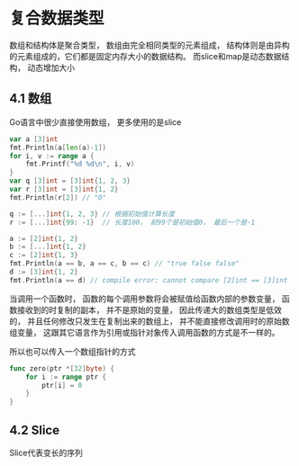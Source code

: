 # 复合数据类型

数组和结构体是聚合类型， 数组由完全相同类型的元素组成， 结构体则是由异构的元素组成的，它们都是固定内存大小的数据结构。 而slice和map是动态数据结构， 动态增加大小

## 4.1 数组

Go语言中很少直接使用数组， 更多使用的是slice

```Go
var a [3]int 
fmt.Println(a[len(a)-1])
for i, v := range a {
    fmt.Printf("%d %d\n", i, v)
}
var q [3]int = [3]int{1, 2, 3}
var r [3]int = [3]int{1, 2}
fmt.Println(r[2]) // "0"

q := [...]int{1, 2, 3} // 根据初始值计算长度
r := [...]int{99: -1}  // 长度100， 前99个是初始值0， 最后一个是-1
```

```Go
a := [2]int{1, 2}
b := [...]int{1, 2}
c := [2]int{1, 3}
fmt.Println(a == b, a == c, b == c) // "true false false"
d := [3]int{1, 2}
fmt.Println(a == d) // compile error: cannot compare [2]int == [3]int
```

当调用一个函数时， 函数的每个调用参数将会被赋值给函数内部的参数变量， 函数接收到的时复制的副本， 并不是原始的变量， 因此传递大的数组类型是低效的， 并且任何修改只发生在复制出来的数组上， 并不能直接修改调用时的原始数组变量， 这跟其它语言作为引用或指针对象传入调用函数的方式是不一样的。

所以也可以传入一个数组指针的方式

```Go
func zero(ptr *[32]byte) {
    for i := range ptr {
        ptr[i] = 0
    }
}
```



## 4.2 Slice

Slice代表变长的序列





























